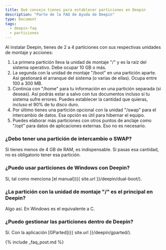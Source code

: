 ```yaml
---
title: Qué consejo tienes para establecer particiones en Deepin
description: "Parte de la FAQ de Ayuda de Deepin"
type: Document
tags:
  - deepin-faq
  - particiones
---
```


Al instalar Deepin, tienes de 2 a 4 particiones con sus respectivas unidades de montaje y acciones:
1. La primera partición lleva la unidad de montaje "/" y es la raíz del sistema operativo. Debe ocupar 10 GB o más.
2. La segunda con la unidad de montaje "/boot" en una partición aparte. Así gestionará el arranque del sistema (o varias de ellas). Ocupa entre 100 a 300 MB.
3. Continúa con "/home" para tu información en una partición separada (si deseas). Así podrás estar a salvo con tus documentos incluso si tu sistema sufre errores. Puedes establecer la cantidad que quieras, incluso el 90% de tu disco duro.
4. Por último tienes una partición opcional con la unidad "/swap" para el intercambio de datos. Esa opción es útil para hibernar el equipo.
5. Puedes elaborar más particiones con otros puntos de anclaje como "/opt" para datos de aplicaciones externas. Eso no es necesario.

### ¿Debo tener una partición de intercambio o SWAP?
Si tienes menos de 4 GB de RAM, es indispensable. Si pasas esa cantidad, no es obligatorio tener esa partición.

### ¿Puedo usar particiones de Windows con Deepin?
Sí, tal como menciona [el manual]({{ site.url }}/deepin/dual-boot/).

### ¿La partición con la unidad de montaje "/" es el principal en Deepin?
Algo así. En Windows es el equivalente a C.

### ¿Puedo gestionar las particiones dentro de Deepin?
Sí. Con la aplicación [GParted]({{ site.url }}/deepin/gparted/).

{% include _faq_post.md %}
